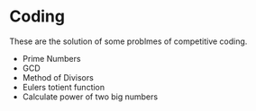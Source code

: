 # Coding
These are the solution of some problmes of competitive coding.
 - Prime Numbers
 - GCD 
 - Method of Divisors 
 - Eulers totient function 
 - Calculate power of two big numbers 
